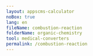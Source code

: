 ```yaml
---
layout: appscms-calculator
noBox: true
lang: en
fileName: combustion-reaction
folderName: organic-chemistry
tool: medical-converters
permalink: /combustion-reaction
---
```

